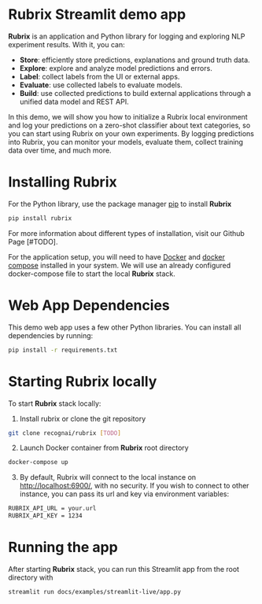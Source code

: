 # Rubrix Streamlit demo app

**Rubrix** is an application and Python library for logging and exploring NLP experiment results. With it, you can:

- **Store**: efficiently store predictions, explanations and ground truth data.
- **Explore**: explore and analyze model predictions and errors.
- **Label**: collect labels from the UI or external apps.
- **Evaluate**: use collected labels to evaluate models.
- **Build**: use collected predictions to build external applications through a unified data model and REST API.

In this demo, we will show you how to initialize a Rubrix local environment and log your predictions on a zero-shot classifier about text categories, so you can start using Rubrix on your own experiments. By logging predictions into Rubrix, you can monitor your models, evaluate them, collect training data over time, and much more.

# Installing Rubrix

For the Python library, use the package manager [pip](https://pip.pypa.io/en/stable/) to install **Rubrix**

```bash
pip install rubrix
```

For more information about different types of installation, visit our Github Page [#TODO].

For the application setup, you will need to have [Docker](https://www.docker.com) and [docker compose](https://docs.docker.com/compose/)  installed in your system. We will use an already configured docker-compose file to start the local **Rubrix** stack. 

# Web App Dependencies

This demo web app uses a few other Python libraries. You can install all dependencies by running:

```bash
pip install -r requirements.txt
```

# Starting Rubrix locally

To start **Rubrix** stack locally:

1. Install rubrix or clone the git repository
```bash
git clone recognai/rubrix [TODO]
```

2. Launch Docker container from **Rubrix** root directory
```bash
docker-compose up 
```

3. By default, Rubrix will connect to the local instance on [http://localhost:6900/](http://localhost:6900/), with no security. 
If you wish to connect to other instance, you can pass its url and key via environment variables:

```bash
RUBRIX_API_URL = your.url
RUBRIX_API_KEY = 1234
```

# Running the app
After starting **Rubrix** stack, you can run this Streamlit app from the root directory with

```bash
streamlit run docs/examples/streamlit-live/app.py
```


